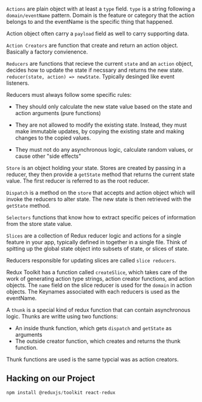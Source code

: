 

`Actions` are plain object with at least a `type` field.  `type` is a string following a `domain/eventName` pattern.
Domain is the feature or category that the action belongs to and the eventName is the specific thing that happened.

Action object often carry a `payload` field as well to carry supporting data.

`Action Creators` are function that create and return an action object.  Basically a factory convienence.

`Reducers` are functions that recieve the current `state` and an `action` object, decides how to update the state if
necssary and returns the new state.  `reducer(state, action) => newState`.  Typically desinged like event listeners.


Reducers must always follow some specific rules:

 - They should only calculate the new state value based on the state and action arguments (pure functions)

 - They are not allowed to modify the existing state. Instead, they must make immutable updates, by copying the existing
   state and making changes to the copied values.

 - They must not do any asynchronous logic, calculate random values, or cause other "side effects"

`Store` is an object holding your state.  Stores are created by passing in a reducer, they then provide a `getState`
method that returns the current state value.  The first reducer is referred to as the root reducer.

`Dispatch` is a method on the `store` that accepts and action object which will invoke the reducers to alter state.
The new state is then retrieved with the `getState` method.

`Selectors` functions that know how to extract specific peices of information from the store state value.

`Slices` are a collection of Redux reducer logic and actions for a single feature in your app, typically defined in 
together in a single file.  Think of spitting up the global state object into subsets of state, or slices of state.

Reducers responsible for updating slices are called `slice reducers`.

Redux Toolkit has a function called `createSlice`, which takes care of the work of generating action type strings, action
creator functions, and action objects.  The `name` field on the slice reducer is used for the `domain` in action objects.
The Keynames associated with each reducers is used as the eventName.

A `thunk` is a special kind of redux function that can contain asynchronous logic.  Thunks are writte using two functions:

 - An inside thunk function, which gets `dispatch` and `getState` as arguments
 - The outside creator function, which creates and returns the thunk function.

Thunk functions are used is the same typcial was as action creators.


## Hacking on our Project

```js
npm install @reduxjs/toolkit react-redux
```





